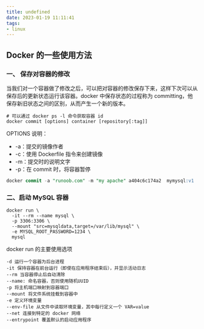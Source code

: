 ```yaml
---
title: undefined
date: 2023-01-19 11:11:41
tags:
- linux
---
```


## Docker 的一些使用方法

### 一、 保存对容器的修改

当我们对一个容器做了修改之后，可以把对容器的修改保存下来，这样下次可以从保存后的更新状态运行该容器。docker 中保存状态的过程称为 committing，他保存新旧状态之间的区别，从而产生一个新的版本。

```shell
# 可以通过 docker ps -l 命令获取容器 id
docker commit [options] container [repository[:tag]]
```

OPTIONS 说明：

- -a：提交的镜像作者
- -c：使用 Dockerfile 指令来创建镜像
- -m：提交时的说明文字
- -p：在 commit 时，将容器暂停

```sql
docker commit -a "runoob.com" -m "my apache" a404c6c174a2  mymysql:v1 
```

### 二、启动 MySQL 容器

```shell
docker run \
  -it --rm --name mysql \
  -p 3306:3306 \
  --mount "src=mysqldata,target=/var/lib/mysql" \
  -e MYSQL_ROOT_PASSWORD=1234 \
  mysql
```

docker run 的主要使用选项

```
-d 运行一个容器为后台进程
-it 保持容器在前台运行（即使在应用程序结束后），并显示活动日志
--rm 当容器停止后自动清除
--name: 命名容器，否则使用随机UUID
-p 将主机端口映射到容器端口
--mount 将文件系统挂载到容器中
-e 定义环境变量
--env-file 从文件中读取环境变量，其中每行定义一个 VAR=value
--net 连接到特定的 docker 网络
--entrypoint 覆盖默认的启动应用程序
```

